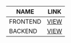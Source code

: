 <table class="tg">
<thead>
  <tr>
    <th class="tg-0pky">NAME</th>
    <th class="tg-0pky">LINK</th>
  </tr>
</thead>
<tbody>
  <tr>
    <td class="tg-0pky">FRONTEND</td>
    <td class="tg-0pky"><a href="https://github.com/SASITH-N/Sales_forecating/tree/master" target="_blank" rel="noopener noreferrer">VIEW</a></td>
  </tr>
  <tr>
    <td class="tg-0pky">BACKEND</td>
     <td class="tg-0pky"><a href="https://github.com/SASITH-N/Sales_forecating/tree/main" target="_blank" rel="noopener noreferrer">VIEW</a></td>
  </tr>
</tbody>
</table>
